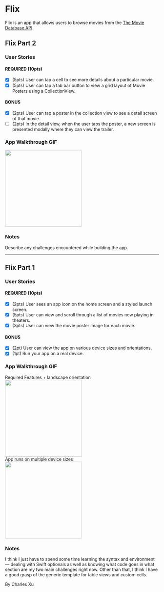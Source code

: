 # Flix

Flix is an app that allows users to browse movies from the [The Movie Database API](http://docs.themoviedb.apiary.io/#).

## Flix Part 2

### User Stories

#### REQUIRED (10pts)
- [x] (5pts) User can tap a cell to see more details about a particular movie.
- [x] (5pts) User can tap a tab bar button to view a grid layout of Movie Posters using a CollectionView.

#### BONUS
- [x] (2pts) User can tap a poster in the collection view to see a detail screen of that movie.
- [ ] (2pts) In the detail view, when the user taps the poster, a new screen is presented modally where they can view the trailer.

### App Walkthrough GIF

<img src="YOUR_GIF_URL_HERE" width=250><br>

### Notes
Describe any challenges encountered while building the app.

---

## Flix Part 1

### User Stories

#### REQUIRED (10pts)
- [x] (2pts) User sees an app icon on the home screen and a styled launch screen.
- [x] (5pts) User can view and scroll through a list of movies now playing in theaters.
- [x] (3pts) User can view the movie poster image for each movie.

#### BONUS
- [x] (2pt) User can view the app on various device sizes and orientations.
- [x] (1pt) Run your app on a real device.

### App Walkthrough GIF

Required Features + landscape orientation<br>
<img src="https://github.com/charlesxu27/Flix-iOS-app/blob/main/flix_recording.gif?raw=true" width=250><br>
App runs on multiple device sizes<br>
<img src="https://github.com/charlesxu27/Flix-iOS-app/blob/main/different_layout_flix.gif?raw=true" width=250><br>

### Notes
I think I just have to spend some time learning the syntax and environment — dealing with Swift optionals as well as knowing what code goes in what section are my two main challenges right now.
Other than that, I think I have a good grasp of the generic template for table views and custom cells.

By Charles Xu
